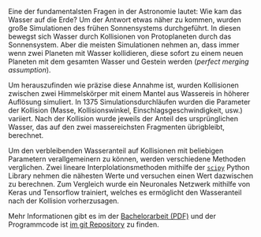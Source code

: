Eine der fundamentalsten Fragen in der Astronomie lautet: Wie kam das Wasser auf die Erde? Um der Antwort etwas näher zu kommen, wurden große Simulationen des frühen Sonnensystems durchgeführt. In diesen bewegst sich Wasser durch Kollisionen von Protoplaneten durch das Sonnensystem.
Aber die meisten Simulationen nehmen an, dass immer wenn zwei Planeten mit Wasser kollidieren, diese sofort zu einem neuen Planeten mit dem gesamten Wasser und Gestein werden (*perfect merging assumption*).

Um herauszufinden wie präzise diese Annahme ist, wurden Kollisionen zwischen zwei Himmelskörper mit einem Mantel aus Wassereis in höherer Auflösung simuliert.
In 1375 Simulationsdurchläufen wurden die Parameter der Kollision (Masse, Kollisionswinkel, Einschlagsgeschwindigkeit, usw.) variiert. Nach der Kollision wurde jeweils der Anteil des ursprünglichen Wasser, das auf den zwei massereichsten Fragmenten übrigbleibt, berechnet.

Um den verbleibenden Wasseranteil auf Kollisionen mit beliebigen Parametern verallgemeinern zu können, werden verschiedene Methoden verglichen.
 Zwei lineare Interplolationsmethoden mithilfe der [`scipy`](https://www.scipy.org/) Python Library nehmen die nähesten Werte und versuchen einen Wert dazwischen zu berechnen. Zum Vergleich wurde ein Neuronales Netzwerk mithilfe von Keras und Tensorflow trainiert, welches es ermöglicht den Wasseranteil nach der Kollision vorherzusagen.

Mehr Informationen gibt es im der [Bachelorarbeit (PDF)](https://lw1.at/r/bachelorarbeit-pdf) und der Programmcode ist [im git Repository](https://git.lw1.at/lw1/bachelorarbeit-code) zu finden.
